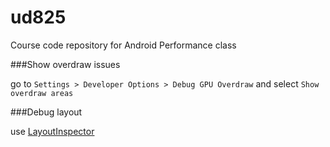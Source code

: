 ud825
=====

Course code repository for Android Performance class

###Show overdraw issues

go to
`Settings > Developer Options > Debug GPU Overdraw`
and select `Show overdraw areas`

###Debug layout

use [LayoutInspector](https://developer.android.com/studio/debug/layout-inspector)
